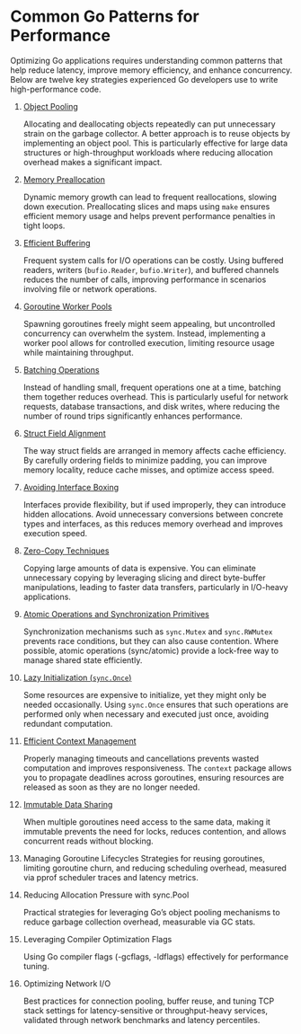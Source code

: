 # Common Go Patterns for Performance

Optimizing Go applications requires understanding common patterns that help reduce latency, improve memory efficiency, and enhance concurrency. Below are twelve key strategies experienced Go developers use to write high-performance code.

1. [Object Pooling](./object-pooling.md)

	Allocating and deallocating objects repeatedly can put unnecessary strain on the garbage collector. A better approach is to reuse objects by implementing an object pool. This is particularly effective for large data structures or high-throughput workloads where reducing allocation overhead makes a significant impact.

2. [Memory Preallocation](./mem-prealloc.md)

	Dynamic memory growth can lead to frequent reallocations, slowing down execution. Preallocating slices and maps using `make` ensures efficient memory usage and helps prevent performance penalties in tight loops.

3. [Efficient Buffering](./buffered-io.md)

	Frequent system calls for I/O operations can be costly. Using buffered readers, writers (`bufio.Reader`, `bufio.Writer`), and buffered channels reduces the number of calls, improving performance in scenarios involving file or network operations.

4. [Goroutine Worker Pools](./worker-pool.md)

	Spawning goroutines freely might seem appealing, but uncontrolled concurrency can overwhelm the system. Instead, implementing a worker pool allows for controlled execution, limiting resource usage while maintaining throughput.

5. [Batching Operations](./batching-ops.md)

	Instead of handling small, frequent operations one at a time, batching them together reduces overhead. This is particularly useful for network requests, database transactions, and disk writes, where reducing the number of round trips significantly enhances performance.

6. [Struct Field Alignment](./fields-alignment.md)

	The way struct fields are arranged in memory affects cache efficiency. By carefully ordering fields to minimize padding, you can improve memory locality, reduce cache misses, and optimize access speed.

7. [Avoiding Interface Boxing](./interface-boxing.md)

	Interfaces provide flexibility, but if used improperly, they can introduce hidden allocations. Avoid unnecessary conversions between concrete types and interfaces, as this reduces memory overhead and improves execution speed.

8. [Zero-Copy Techniques](./zero-copy.md)

	Copying large amounts of data is expensive. You can eliminate unnecessary copying by leveraging slicing and direct byte-buffer manipulations, leading to faster data transfers, particularly in I/O-heavy applications.

9. [Atomic Operations and Synchronization Primitives](./atomic-ops.md)

	Synchronization mechanisms such as `sync.Mutex` and `sync.RWMutex` prevents race conditions, but they can also cause contention. Where possible, atomic operations (sync/atomic) provide a lock-free way to manage shared state efficiently.

10. [Lazy Initialization (`sync.Once`)](./lazy-init.md)

	Some resources are expensive to initialize, yet they might only be needed occasionally. Using `sync.Once` ensures that such operations are performed only when necessary and executed just once, avoiding redundant computation.

11. [Efficient Context Management](./context.md)

	Properly managing timeouts and cancellations prevents wasted computation and improves responsiveness. The `context` package allows you to propagate deadlines across goroutines, ensuring resources are released as soon as they are no longer needed.

12. [Immutable Data Sharing](./immutable-data.md)

	When multiple goroutines need access to the same data, making it immutable prevents the need for locks, reduces contention, and allows concurrent reads without blocking.

13. Managing Goroutine Lifecycles
	Strategies for reusing goroutines, limiting goroutine churn, and reducing scheduling overhead, measured via pprof scheduler traces and latency metrics.

14. Reducing Allocation Pressure with sync.Pool
	
	Practical strategies for leveraging Go’s object pooling mechanisms to reduce garbage collection overhead, measurable via GC stats.

15. Leveraging Compiler Optimization Flags
	
	Using Go compiler flags (-gcflags, -ldflags) effectively for performance tuning.

16. Optimizing Network I/O

	Best practices for connection pooling, buffer reuse, and tuning TCP stack settings for latency-sensitive or throughput-heavy services, validated through network benchmarks and latency percentiles.

